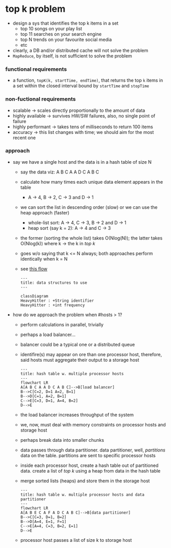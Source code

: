 # top k problem
* design a sys that identifies the top k items in a set
    - top 10 songs on your play list
    - top 11 searches on your search engine
    - top N trends on your favourite social media
    - etc
* clearly, a DB and/or distributed cache will not solve the problem
* `MapReduce`, by itself, is not sufficient to solve the problem
### functional requirements
* a function, `topK(k, startTime, endTime)`, that returns the top `k` items in a set within the closed interval bound by `startTime` and `stopTime`
### non-fuctional requirements
* scalable &rarr; scales directly proportionally to the amount of data
* highly available &rarr; survives HW/SW failures, also, no single point of failure
* highly performant &rarr; takes tens of milliseconds to return 100 items
* accuracy &rarr; this list changes with time; we should aim for the most recent one
### approach
* say we have a single host and the data is in a hash table of size N
    - say the data viz: A B C A A D C A B C
    - calculate how many times each unique data element appears in the table
        * A &rarr; 4, B &rarr; 2, C &rarr;  3 and D &rarr; 1
    - we can sort the list in descending order (slow) or we can use the heap approach (faster)
        * whole-list sort: A &rarr; 4, C &rarr;  3, B &rarr; 2 and D &rarr; 1
        * heap sort (say k = 2): A &rarr; 4 and C &rarr;  3
    - the former (sorting the whole list) takes O(Nlog(N)); the latter takes O(Nlog(k)) where k &rarr; the k  in *top k*
    - goes w/o saying that k <= N always; both approaches perform identically when k = N
    - see [this flow][def]

        ```mermaid
        ---
        title: data structures to use
        ---

        classDiagram
        HeavyHitter : +String identifier
        HeavyHitter : +int frequency
        ```

* how do we approach the problem when #hosts > 1?
    - perform calculations in parallel, trivially
    - perhaps a load balancer...
    - balancer could be a typical one or a distributed queue
    - identifire(s) may appear on ore than one processor host, therefore, said hosts must aggregate their output to a storage host

        ```mermaid
        ---
        title: hash table w. multiple processor hosts
        ---
        flowchart LR
        A[A B C A A D C A B C]-->B[load balancer]
        B-->C[C=2, D=1 A=2, B=1]
        B-->D[C=1, A=2, B=1]
        C-->E[C=3, D=1, A=4, B=2]
        D-->E
        ``` 
    
    - the load balancer increases throughput of the system
    - we, now, must deal with memory constraints on processor hosts and storage host
    - perhaps break data into smaller chunks
    - data passes through data partitioner. data partitioner, well, *partitions* data on the table. partitions are sent to specific processor hosts
    - inside each processor host, create a hash table out of partitioned data. create a list of *top k* using a heap from data in the hash table
    - merge sorted lists (heaps) and store them in the storage host

        ```mermaid
        ---
        title: hash table w. multiple processor hosts and data partitioner
        ---
        flowchart LR
        A[A B E C A F A D C A B C]-->B[data partitioner]
        B-->C[C=3, D=1, B=2]
        B-->D[A=4, E=1, F=1]
        C-->E[A=4, C=3, B=2, E=1]
        D-->E
        ```
    
    - processor host passes a list of size k to storage host

[def]: ./0-top_k_problem_single_host.java
